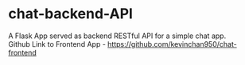 # chat-backend-API
A Flask App served as backend RESTful API for a simple chat app.  
Github Link to Frontend App - https://github.com/kevinchan950/chat-frontend
